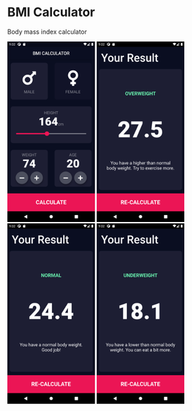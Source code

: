 # BMI Calculator

Body mass index calculator

<p float="left">
  <img src="images/Screenshot_20210117_133153.png" width="200">
  <img src="images/Screenshot_20210117_133200.png" width="200">
  <img src="images/Screenshot_20210117_134916.png" width="200">
  <img src="images/Screenshot_20210117_134942.png" width="200">
</p>
